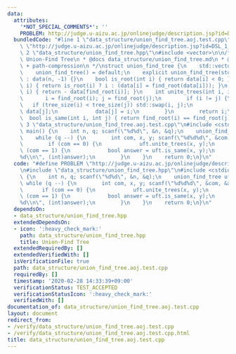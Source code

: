 ```yaml
---
data:
  attributes:
    '*NOT_SPECIAL_COMMENTS*': ''
    PROBLEM: http://judge.u-aizu.ac.jp/onlinejudge/description.jsp?id=DSL_1_A
  bundledCode: "#line 1 \"data_structure/union_find_tree.aoj.test.cpp\"\n#define PROBLEM\
    \ \"http://judge.u-aizu.ac.jp/onlinejudge/description.jsp?id=DSL_1_A\"\n#line\
    \ 2 \"data_structure/union_find_tree.hpp\"\n#include <vector>\n\n/**\n * @brief\
    \ Union-Find Tree\n * @docs data_structure/union_find_tree.md\n * @note union-by-size\
    \ + path-compression\n */\nstruct union_find_tree {\n    std::vector<int> data;\n\
    \    union_find_tree() = default;\n    explicit union_find_tree(std::size_t n)\
    \ : data(n, -1) {}\n    bool is_root(int i) { return data[i] < 0; }\n    int find_root(int\
    \ i) { return is_root(i) ? i : (data[i] = find_root(data[i])); }\n    int tree_size(int\
    \ i) { return - data[find_root(i)]; }\n    int unite_trees(int i, int j) {\n \
    \       i = find_root(i); j = find_root(j);\n        if (i != j) {\n         \
    \   if (tree_size(i) < tree_size(j)) std::swap(i, j);\n            data[i] +=\
    \ data[j];\n            data[j] = i;\n        }\n        return i;\n    }\n  \
    \  bool is_same(int i, int j) { return find_root(i) == find_root(j); }\n};\n#line\
    \ 3 \"data_structure/union_find_tree.aoj.test.cpp\"\n#include <cstdio>\n\nint\
    \ main() {\n    int n, q; scanf(\"%d%d\", &n, &q);\n    union_find_tree uft(n);\n\
    \    while (q --) {\n        int com, x, y; scanf(\"%d%d%d\", &com, &x, &y);\n\
    \        if (com == 0) {\n            uft.unite_trees(x, y);\n        } else if\
    \ (com == 1) {\n            bool answer = uft.is_same(x, y);\n            printf(\"\
    %d\\n\", (int)answer);\n        }\n    }\n    return 0;\n}\n"
  code: "#define PROBLEM \"http://judge.u-aizu.ac.jp/onlinejudge/description.jsp?id=DSL_1_A\"\
    \n#include \"data_structure/union_find_tree.hpp\"\n#include <cstdio>\n\nint main()\
    \ {\n    int n, q; scanf(\"%d%d\", &n, &q);\n    union_find_tree uft(n);\n   \
    \ while (q --) {\n        int com, x, y; scanf(\"%d%d%d\", &com, &x, &y);\n  \
    \      if (com == 0) {\n            uft.unite_trees(x, y);\n        } else if\
    \ (com == 1) {\n            bool answer = uft.is_same(x, y);\n            printf(\"\
    %d\\n\", (int)answer);\n        }\n    }\n    return 0;\n}\n"
  dependsOn:
  - data_structure/union_find_tree.hpp
  extendedDependsOn:
  - icon: ':heavy_check_mark:'
    path: data_structure/union_find_tree.hpp
    title: Union-Find Tree
  extendedRequiredBy: []
  extendedVerifiedWith: []
  isVerificationFile: true
  path: data_structure/union_find_tree.aoj.test.cpp
  requiredBy: []
  timestamp: '2020-02-28 14:33:39+09:00'
  verificationStatus: TEST_ACCEPTED
  verificationStatusIcon: ':heavy_check_mark:'
  verifiedWith: []
documentation_of: data_structure/union_find_tree.aoj.test.cpp
layout: document
redirect_from:
- /verify/data_structure/union_find_tree.aoj.test.cpp
- /verify/data_structure/union_find_tree.aoj.test.cpp.html
title: data_structure/union_find_tree.aoj.test.cpp
---
```

